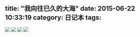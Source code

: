 title: "我向往已久的大海"
date: 2015-06-22 10:33:19
category: 日记本
tags:
---


![](http://7lrvxo.com1.z0.glb.clouddn.com/images/sea/1.sea.jpg?imageView2/2/w/900)
![](http://7lrvxo.com1.z0.glb.clouddn.com/images/sea/2.sea.jpg?imageView2/2/w/900)
![](http://7lrvxo.com1.z0.glb.clouddn.com/images/sea/3.sea.jpg?imageView2/2/w/900)
![](http://7lrvxo.com1.z0.glb.clouddn.com/images/sea/4.sea.jpg?imageView2/2/w/900)
